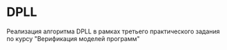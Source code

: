 # DPLL
Реализация алгоритма DPLL в рамках третьего практического задания по курсу "Верификация моделей программ"
